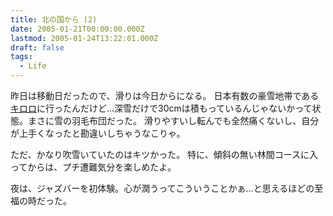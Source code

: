 ```yaml
---
title: 北の国から (2)
date: 2005-01-21T00:00:00.000Z
lastmod: 2005-01-24T13:22:01.000Z
draft: false
tags:
  - Life
---
```


昨日は移動日だったので、滑りは今日からになる。 日本有数の豪雪地帯である[キロロ](http://www.kiroro.jp/)に行ったんだけど…深雪だけで30cmは積もっているんじゃないかって状態。まさに雪の羽毛布団だった。 滑りやすいし転んでも全然痛くないし、自分が上手くなったと勘違いしちゃうなこりゃ。

ただ、かなり吹雪いていたのはキツかった。 特に、傾斜の無い林間コースに入ってからは、プチ遭難気分を楽しめたよ。

夜は、ジャズバーを初体験。心が潤うってこういうことかぁ…と思えるほどの至福の時だった。
